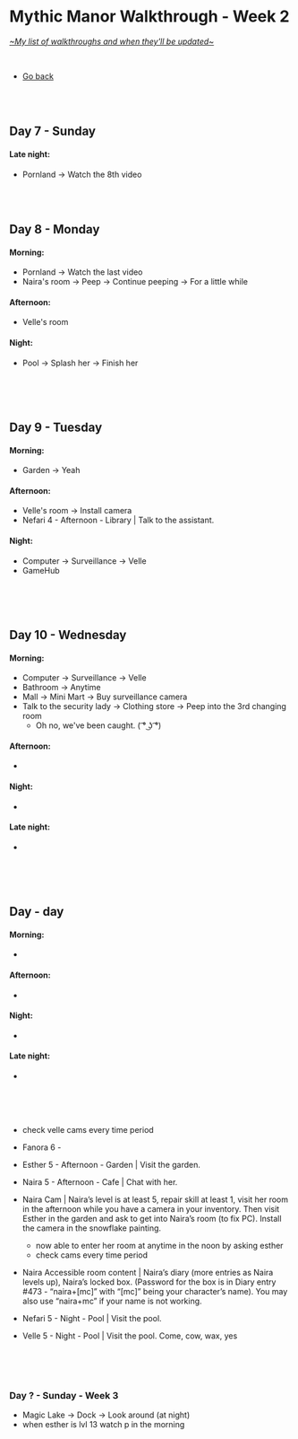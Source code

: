 # Mythic Manor Walkthrough - Week 2
[*\~My list of walkthroughs and when they'll be updated\~*](https://www.patreon.com/maimlain)

<br>

- [Go back](https://github.com/maim-lain/mythicmanor/blob/master/walkthrough.md)

<br>
<br>

## Day 7 - Sunday
#### Late night:
- Pornland -> Watch the 8th video

<br>
<br>

## Day 8 - Monday
#### Morning:
- Pornland -> Watch the last video
- Naira's room -> Peep -> Continue peeping -> For a little while

#### Afternoon:
- Velle's room

#### Night:
- Pool -> Splash her -> Finish her

<br>
<br>
<br>

## Day 9 - Tuesday
#### Morning:
- Garden -> Yeah

#### Afternoon:
- Velle's room -> Install camera
- Nefari 4 - Afternoon - Library | Talk to the assistant.

#### Night:
- Computer -> Surveillance -> Velle
- GameHub

<br>
<br>
<br>

## Day 10 - Wednesday
#### Morning:
- Computer -> Surveillance -> Velle
- Bathroom -> Anytime
- Mall -> Mini Mart -> Buy surveillance camera
- Talk to the security lady -> Clothing store -> Peep into the 3rd changing room
    - Oh no, we've been caught. ( ͡° ͜ʖ ͡°)

#### Afternoon:
- 

#### Night:
- 

#### Late night:
- 

<br>
<br>
<br>

## Day  - day
#### Morning:
- 

#### Afternoon:
- 

#### Night:
- 

#### Late night:
- 

<br>
<br>
<br>

- check velle cams every time period


- Fanora 6 - 

- Esther 5 - Afternoon - Garden | Visit the garden.
- Naira 5 - Afternoon - Cafe | Chat with her.
- Naira Cam | Naira’s level is at least 5, repair skill at least 1, visit her room in the afternoon while you have a camera in your inventory. Then visit Esther in the garden and ask to get into Naira’s room (to fix PC). Install the camera in the snowflake painting.
    - now able to enter her room at anytime in the noon by asking esther
    - check cams every time period
- Naira Accessible room content | Naira’s diary (more entries as Naira levels up), Naira’s locked box. (Password for the box is in Diary entry #473 - “naira+[mc]” with “[mc]” being your character’s name). You may also use “naira+mc” if your name is not working.

- Nefari 5 - Night - Pool | Visit the pool.
- Velle 5 - Night - Pool | Visit the pool. Come, cow, wax, yes







<br>
<br>
<br>

### Day ? - Sunday - Week 3
- Magic Lake -> Dock -> Look around (at night)
- when esther is lvl 13 watch p in the morning

